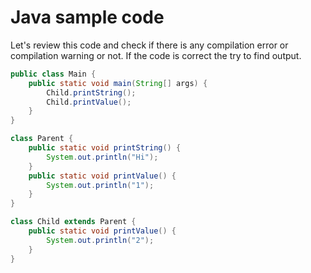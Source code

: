 # Java sample code

Let's review this code and check if there is any compilation error or compilation warning or not.
If the code is correct the try to find output.

```java
public class Main {
    public static void main(String[] args) {
        Child.printString();
        Child.printValue();
    }
}

class Parent {
    public static void printString() {
        System.out.println("Hi");
    }
    public static void printValue() {
        System.out.println("1");
    }
}

class Child extends Parent {
    public static void printValue() {
        System.out.println("2");
    }
}
```
